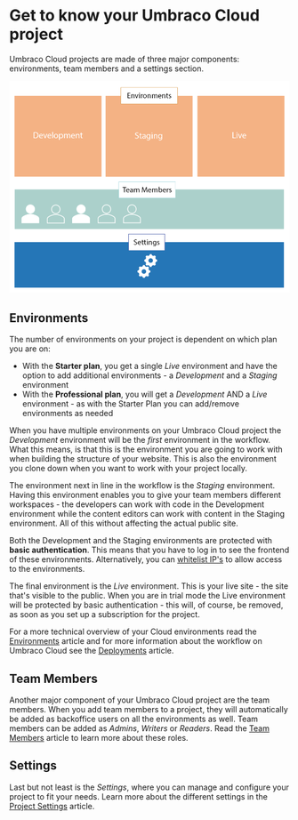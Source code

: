 # Get to know your Umbraco Cloud project

Umbraco Cloud projects are made of three major components: environments, team members and a settings section.

![Project overview](images/project-components.png)

## Environments

The number of environments on your project is dependent on which plan you are on:

* With the **Starter plan**, you get a single _Live_ environment and have the option to add additional environments - a _Development_ and a _Staging_ environment
* With the **Professional plan**, you will get a _Development_ AND a _Live_ environment - as with the Starter Plan you can add/remove environments as needed

When you have multiple environments on your Umbraco Cloud project the *Development* environment will be the *first* environment in the workflow. What this means, is that this is the environment you are going to work with when building the structure of your website. This is also the environment you clone down when you want to work with your project locally.

The environment next in line in the workflow is the *Staging* environment. Having this environment enables you to give your team members different workspaces - the developers can work with code in the Development environment while the content editors can work with content in the Staging environment. All of this without affecting the actual public site.

Both the Development and the Staging environments are protected with **basic authentication**. This means that you have to log in to see the frontend of these environments. Alternatively, you can [whitelist IP's](../../Set-up/project-settings/#manage-ip-whitelist) to allow access to the environments.

The final environment is the *Live* environment. This is your live site - the site that's visible to the public. When you are in trial mode the Live environment will be protected by basic authentication - this will, of course, be removed, as soon as you set up a subscription for the project.

For a more technical overview of your Cloud environments read the [Environments](../Environments) article and for more information about the workflow on Umbraco Cloud see the [Deployments](../../Deployment) article.

## Team Members

Another major component of your Umbraco Cloud project are the team members. When you add team members to a project, they will automatically be added as backoffice users on all the environments as well. Team members can be added as *Admins*, *Writers* or *Readers*. Read the [Team Members](../../Set-up/Team-members) article to learn more about these roles.

## Settings

Last but not least is the *Settings*, where you can manage and configure your project to fit your needs. Learn more about the different settings in the [Project Settings](../../Set-up/project-settings) article.
